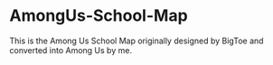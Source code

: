 # AmongUs-School-Map
This is the Among Us School Map originally designed by BigToe and converted into Among Us by me.
